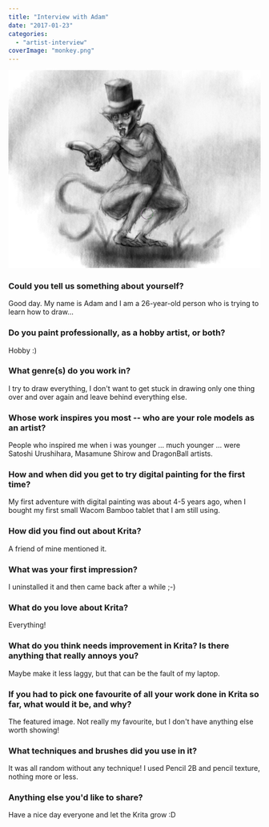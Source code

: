 ```yaml
---
title: "Interview with Adam"
date: "2017-01-23"
categories: 
  - "artist-interview"
coverImage: "monkey.png"
---
```


![](images/monkey.png)

### Could you tell us something about yourself?

Good day. My name is Adam and I am a 26-year-old person who is trying to learn how to draw...

### Do you paint professionally, as a hobby artist, or both?

Hobby :)

### What genre(s) do you work in?

I try to draw everything, I don't want to get stuck in drawing only one thing over and over again and leave behind everything else.

### Whose work inspires you most -- who are your role models as an artist?

People who inspired me when i was younger ... much younger ... were Satoshi Urushihara, Masamune Shirow and DragonBall artists.

### How and when did you get to try digital painting for the first time?

My first adventure with digital painting was about 4-5 years ago, when I bought my first small Wacom Bamboo tablet that I am still using.

### How did you find out about Krita?

A friend of mine mentioned it.

### What was your first impression?

I uninstalled it and then came back after a while ;-)

### What do you love about Krita?

Everything!

### What do you think needs improvement in Krita? Is there anything that really annoys you?

Maybe make it less laggy, but that can be the fault of my laptop.

### If you had to pick one favourite of all your work done in Krita so far, what would it be, and why?

The featured image. Not really my favourite, but I don't have anything else worth showing!

### What techniques and brushes did you use in it?

It was all random without any technique! I used Pencil 2B and pencil texture, nothing more or less.

### Anything else you'd like to share?

Have a nice day everyone and let the Krita grow :D
